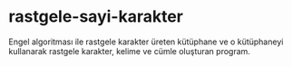 # rastgele-sayi-karakter
 Engel algoritması ile rastgele karakter üreten kütüphane ve o kütüphaneyi kullanarak rastgele karakter, kelime ve cümle oluşturan program.
